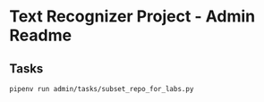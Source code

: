 # Text Recognizer Project - Admin Readme

## Tasks

```sh
pipenv run admin/tasks/subset_repo_for_labs.py
```

